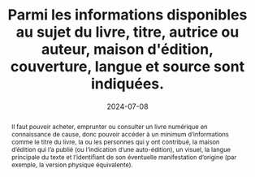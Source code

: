 ---
N: 
Rubrique: Informations avant achat
title: Parmi les informations disponibles au sujet du livre, titre, autrice ou auteur, maison d'édition, couverture, langue et source sont indiquées.
detail:  
abstract: Il faut pouvoir acheter, emprunter ou consulter un livre numérique en connaissance de cause, donc pouvoir accéder à un minimum d’informations comme le titre du livre, la ou les personnes qui y ont contribué, la maison d’édition qui l’a publié (ou l’indication d’une auto-édition), un visuel, la langue principale du texte et l’identifiant de son éventuelle manifestation d’origine (par exemple, la version physique équivalente).
categories: [" Informations avant achat"]
agrege: O0000-E085
opquast: '0000'
indiceebook: '85'
description: "Règle n° 085"
before: "084"
weight: "085"
after: "086"
actif: '1'
layout: rules
date: 2024-07-08
tags: ["", ""]
objectif: ["Améliorer la découvrabilité du livre", "Limiter les risques de réclamations"]
Meo: ["Associer les informations au livre", "Faire figurer les informations sur la page de présentation du livre"]
Controle: ["Vérifier : <ul>
<li>La présence d’un titre</li>
<li>La présence de l’auteur ou l’autrice</li>
<li>La présence d’un visuel de couverture</li>
<li>La présence d’une langue principale</li>
<li>Le cas échéant, l’identifiant de la version physique d’origine</li>
</ul>"]
Source: ["SNE"]
Referentiel: ["EPUB Métadonnées Dublin Core source, title, language, contributor, publisher dans le fichier OPF"
, "ONIX TitleType 01 / TitleText"
, "ONIX Contributor / PersonName"
, "ONIX LanguageRole 01 / LanguageCode"
, "ONIX RelatedMaterial / ProductRelationCode + ProductIdentifier / IDValue"
,"Plan Qualité Dilicom"]
Steps: ["", ""]
---
